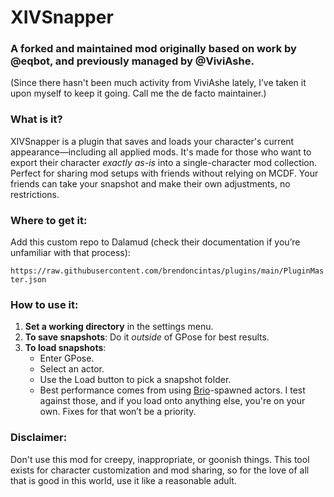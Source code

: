 # XIVSnapper

### A forked and maintained mod originally based on work by @eqbot, and previously managed by @ViviAshe. 
(Since there hasn't been much activity from ViviAshe lately, I’ve taken it upon myself to keep it going. Call me the de facto maintainer.)

### What is it?
XIVSnapper is a plugin that saves and loads your character's current appearance—including all applied mods. It's made for those who want to export their character *exactly as-is* into a single-character mod collection. Perfect for sharing mod setups with friends without relying on MCDF. Your friends can take your snapshot and make their own adjustments, no restrictions.

### Where to get it:
Add this custom repo to Dalamud (check their documentation if you’re unfamiliar with that process):

`https://raw.githubusercontent.com/brendoncintas/plugins/main/PluginMaster.json`

### How to use it:
1. **Set a working directory** in the settings menu.
2. **To save snapshots**: Do it *outside* of GPose for best results.
3. **To load snapshots**:
   - Enter GPose.
   - Select an actor.
   - Use the Load button to pick a snapshot folder.
   - Best performance comes from using [Brio](https://github.com/AsgardXIV/Brio)-spawned actors. I test against those, and if you load onto anything else, you're on your own. Fixes for that won’t be a priority.

### Disclaimer:
Don't use this mod for creepy, inappropriate, or goonish things. This tool exists for character customization and mod sharing, so for the love of all that is good in this world, use it like a reasonable adult.
